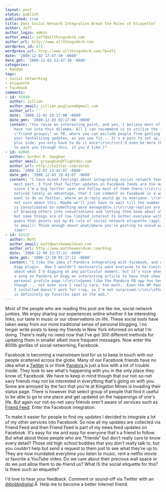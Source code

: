 ```yaml
---
layout: post
status: publish
published: true
title: Does Social Network Integration Break the Rules of Etiquette?
author: Jeff
author_login: admin
author_email: jeff@allthingsdork.com
author_url: http://www.allthingsdork.com
wordpress_id: 471
wordpress_url: http://www.allthingsdork.com/?p=471
date: '2008-12-02 17:47:30 -0600'
date_gmt: '2008-12-02 23:47:30 -0600'
categories:
- Random
tags:
- social networking
- etiquette
- Facebook
comments:
- id: 41930
  author: Jillian
  author_email: jillian.pugliese@gmail.com
  author_url: ''
  date: '2008-12-02 20:17:00 -0600'
  date_gmt: '2008-12-03 02:17:00 -0600'
  content: "You raise an interesting point, and yes, I believe most of us social pornographers
    have run into this dilemma. All I can recommend is to utilize the (albeit tedious)
    \"friend groups\" on FB, where you can exclude people from getting every one of
    your tantalizing updates, as you see fit... It's a pain to set up, but on the
    plus side, you only have to do it once!\r\n\r\n(I'd even be more than willing
    to walk you through this, if you'd like.)"
- id: 42045
  author: Gordon R. Vaughan
  author_email: grvaughan@flightdev.com
  author_url: http://twitter.com/aeroG
  date: '2008-12-03 13:43:07 -0600'
  date_gmt: '2008-12-03 19:43:07 -0600'
  content: "I have mixed feelings about integrating social network feeds. For the
    most part, I find that Twitter updates on Facebook feeds are too much noise, especially
    since I'm a big Twitter user and follow most of them there.\r\n\r\nOTOH, I have
    noticed lately an advantage, that I can comment on Facebook in a way that I wouldn't
    want to do on Twitter, where an @-reply would go to everyone. \r\n\r\nSo I'm still
    not sure about this. Maybe we'll just have to wait till the number of social networks
    is consolidated to something more manageable.\r\n\r\n@-replies are great ways
    of drawing others into conversations and letting them know about other Tweeters,
    but some things are of too limited interest to bother everyone with.\r\n\r\nI
    guess that points out my #1 rule of social network etiquette (applies similarly
    to email): Think enough about what/where you're posting to avoid wasting others'
    time!"
- id: 43122
  author: Matt
  author_email: matt@matthewmoldvan.com
  author_url: http://www.matthewmoldvan.com/blog
  date: '2008-12-09 23:37:22 -0600'
  date_gmt: '2008-12-10 05:37:22 -0600'
  content: "I like the idea of Pandora integrating with facebook, and especially the
    Digg plugin.  Now I wouldn't necessarily want everyone to be constantly bugged
    about what I'm digging at any particular moment, but it's nice when I bookmark
    a song on Pandora or Digg an interesting article to have that show up on my own
    personal profile page.\r\n\r\nSeems like the Pandora FB app has been broken lately,
    though ... not even sure I really care, too much.  Even the WP Pandora plugin
    I installed doesn't work for crap, so I'm not surprised.\r\n\r\nThough Pandora
    is definitely my favorite spot on the web."
---
```

<p>Most of the people who are reading this post are like me, social network junkies. We enjoy sharing our experiences online whether it be interesting links, our taste in music or our observations on life. These social tools have taken away from our more traditional sense of personal blogging. I no longer write posts to keep my friends in New York informed on what I'm doing. There's really no need now that I've got 300 different methods for updating them in smaller albeit more frequent messages. Now enter the 800lb gorillas of social networking, Facebook.</p>
<p>Facebook is becoming a mainstream tool for us to keep in touch with our people scattered across the globe. Many of our Facebook friends have no idea what a <a href="http://www.twitter.com" target="_blank">Twitter</a> is or think <a href="http://www.pandora.com" target="_blank">Pandora </a>is just a box with a lot of trouble inside. They look to see what's happening with you in the only place they know of, Facebook. We have to keep in mind though that our not-so-net savy friends may not be interested in everything that's going on with you. Some are annoyed by the fact that you're at Kingston Mines is invading their status page. There is however that select group of people that find it useful to be able to go to one place and get updated on the happenings of one's life. But again our not-so-net savy friends aren't aware of services such as <a href="http://www.friendfeed.com/bobbidigital" target="_blank">Friend Feed</a>. Enter the Facebook integration.</p>
<p>To make it easier for people to find my updates I decided to integrate a lot of my other services into Facebook. So now all my updates are collected via Friend Feed and then Friend Feed is part of my news feed updates on Facebook. It's easy for me and easy for everyone that's a friend to follow. But what about those people who are "friends" but don't really care to know every detail? Those old high school buddies that you don't really talk to, but you couldn't help but send a request to them just to see what they're up to. They are now inundated everytime you listen to music, rent a netflix movie or favorite a YouTube video. Do we care about their precious wall space or do we just allow them to de-friend us? What IS the social etiquette for this? Is there such an etiquette?</p>
<p>I'd love to hear your feedback. Comment or sound-off via Twitter with an <a href="http://www.twitter.com/bobbidigital" target="_blank">@bobbidigital</a>.&Acirc;&nbsp; Help me to become a better Internet friend.</p>
